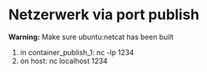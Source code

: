 # Netzerwerk via port publish

**Warning:** Make sure ubuntu:netcat has been built

1. in container_publish_1:
nc -lp 1234
2. on host:
nc localhost 1234
